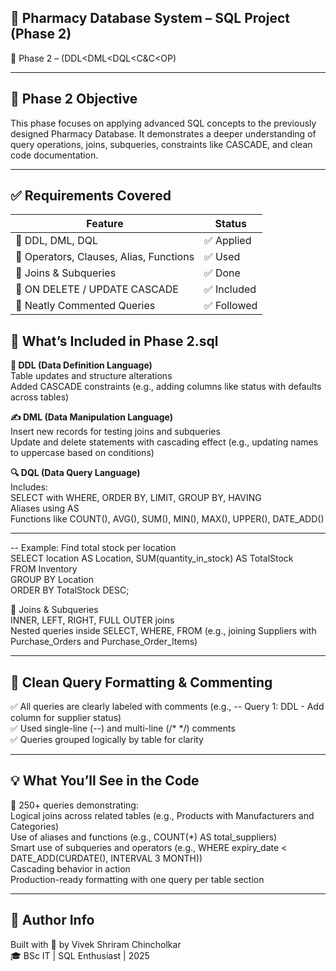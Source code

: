 🧠 Pharmacy Database System – SQL Project (Phase 2)  
--
📆 Phase 2 – (DDL<DML<DQL<C&C<OP) 
___
📌 Phase 2 Objective 
--
This phase focuses on applying advanced SQL concepts to the previously designed Pharmacy Database. It demonstrates a deeper understanding of query operations, joins, subqueries, constraints like CASCADE, and clean code documentation.  
___
✅ Requirements Covered  
--
Feature | Status  
--- | ---  
🔹 DDL, DML, DQL | ✅ Applied  
🔹 Operators, Clauses, Alias, Functions | ✅ Used  
🔹 Joins & Subqueries | ✅ Done  
🔹 ON DELETE / UPDATE CASCADE | ✅ Included  
🔹 Neatly Commented Queries | ✅ Followed 

🧠 What’s Included in Phase 2.sql  
--
**🔨 DDL (Data Definition Language)**    
Table updates and structure alterations  
Added CASCADE constraints (e.g., adding columns like status with defaults across tables)  

**✍️ DML (Data Manipulation Language)**  
Insert new records for testing joins and subqueries  
Update and delete statements with cascading effect (e.g., updating names to uppercase based on conditions)  

**🔍 DQL (Data Query Language)**   
Includes:  
SELECT with WHERE, ORDER BY, LIMIT, GROUP BY, HAVING  
Aliases using AS  
Functions like COUNT(), AVG(), SUM(), MIN(), MAX(), UPPER(), DATE_ADD()  
___
-- Example: Find total stock per location  
SELECT location AS Location, SUM(quantity_in_stock) AS TotalStock  
FROM Inventory  
GROUP BY Location  
ORDER BY TotalStock DESC;  

🔗 Joins & Subqueries  
INNER, LEFT, RIGHT, FULL OUTER joins  
Nested queries inside SELECT, WHERE, FROM (e.g., joining Suppliers with Purchase_Orders and Purchase_Order_Items)  
___
🧼 Clean Query Formatting & Commenting  
--
✅ All queries are clearly labeled with comments (e.g., -- Query 1: DDL - Add column for supplier status)  
✅ Used single-line (--) and multi-line (/* */) comments  
✅ Queries grouped logically by table for clarity  
___
💡 What You’ll See in the Code  
--
📌 250+ queries demonstrating:  
Logical joins across related tables (e.g., Products with Manufacturers and Categories)  
Use of aliases and functions (e.g., COUNT(*) AS total_suppliers)  
Smart use of subqueries and operators (e.g., WHERE expiry_date < DATE_ADD(CURDATE(), INTERVAL 3 MONTH))  
Cascading behavior in action  
Production-ready formatting with one query per table section  
___
🙌 Author Info  
--
Built with 💙 by Vivek Shriram Chincholkar  
🎓 BSc IT | SQL Enthusiast | 2025
